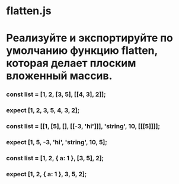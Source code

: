 # flatten.js
# Реализуйте и экспортируйте по умолчанию функцию flatten, которая делает плоским вложенный массив.

### const list = [1, 2, [3, 5], [[4, 3], 2]];
### expect [1, 2, 3, 5, 4, 3, 2];

### const list = [[1, [5], [], [[-3, 'hi']]], 'string', 10, [[[5]]]];
### expect [1, 5, -3, 'hi', 'string', 10, 5];

### const list = [1, 2, { a: 1 }, [3, 5], 2];
### expect [1, 2, { a: 1 }, 3, 5, 2];
